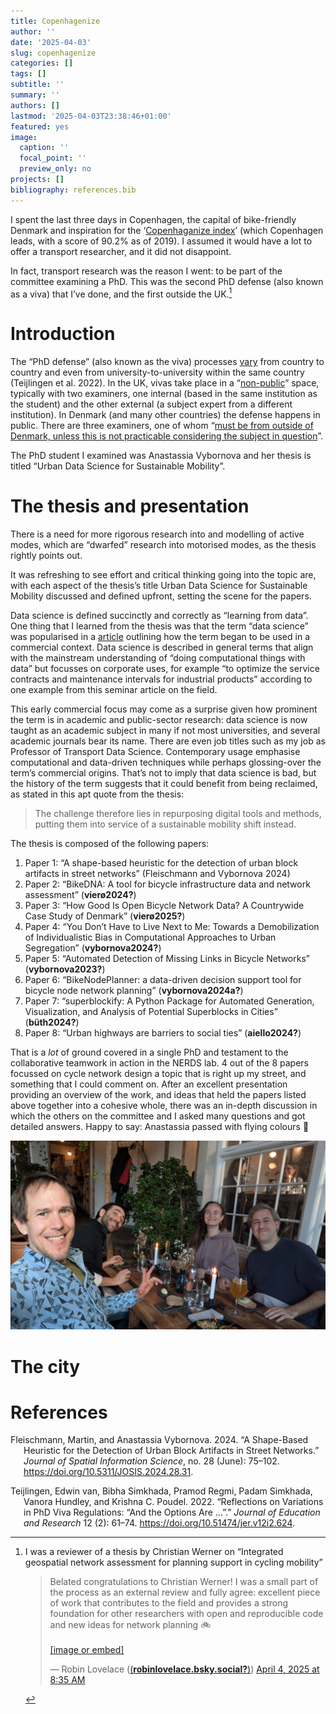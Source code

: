 ```yaml
---
title: Copenhagenize
author: ''
date: '2025-04-03'
slug: copenhagenize
categories: []
tags: []
subtitle: ''
summary: ''
authors: []
lastmod: '2025-04-03T23:38:46+01:00'
featured: yes
image:
  caption: ''
  focal_point: ''
  preview_only: no
projects: []
bibliography: references.bib
---
```


I spent the last three days in Copenhagen, the capital of bike-friendly Denmark and inspiration for the ‘[Copenhaganize index](https://copenhagenizeindex.eu/)’ (which Copenhagen leads, with a score of 90.2% as of 2019).
I assumed it would have a lot to offer a transport researcher, and it did not disappoint.

In fact, transport research was the reason I went: to be part of the committee examining a PhD.
This was the second PhD defense (also known as a viva) that I’ve done, and the first outside the UK.[^1]

# Introduction

The “PhD defense” (also known as the viva) processes [vary](https://eprints.bournemouth.ac.uk/37508/7/624-Article%20Text-966-1-10-20230112.pdf) from country to country and even from university-to-university within the same country (Teijlingen et al. 2022).
In the UK, vivas take place in a “[non-public](https://vitae.ac.uk/resource/working-in-research/doctoral-research/the-viva/)” space, typically with two examiners, one internal (based in the same institution as the student) and the other external (a subject expert from a different institution).
In Denmark (and many other countries) the defense happens in public.
There are three examiners, one of whom “[must be from outside of Denmark, unless this is not practicable considering the subject in question](https://www.dtu.dk/english/-/media/dtudk/uddannelse/phd-udannelse/dokumenter/dtus-rules-for-the-phd-programme-may-2023.pdf)”.

The PhD student I examined was Anastassia Vybornova and her thesis is titled “Urban Data Science for Sustainable Mobility”.

# The thesis and presentation

There is a need for more rigorous research into and modelling of active modes, which are “dwarfed” research into motorised modes, as the thesis rightly points out.

It was refreshing to see effort and critical thinking going into the topic are, with each aspect of the thesis’s title Urban Data Science for Sustainable Mobility discussed and defined upfront, setting the scene for the papers.

Data science is defined succinctly and correctly as “learning from data”.
One thing that I learned from the thesis was that the term “data science” was popularised in a [article](https://hbr.org/2012/10/data-scientist-the-sexiest-job-of-the-21st-century) outlining how the term began to be used in a commercial context.
Data science is described in general terms that align with the mainstream understanding of “doing computational things with data” but focusses on corporate uses, for example “to optimize the service contracts and maintenance intervals for industrial products” according to one example from this seminar article on the field.

This early commercial focus may come as a surprise given how prominent the term is in academic and public-sector research: data science is now taught as an academic subject in many if not most universities, and several academic journals bear its name.
There are even job titles such as my job as Professor of Transport Data Science.
Contemporary usage emphasise computational and data-driven techniques while perhaps glossing-over the term’s commercial origins.
That’s not to imply that data science is bad, but the history of the term suggests that it could benefit from being reclaimed, as stated in this apt quote from the thesis:

> The challenge therefore lies in repurposing digital tools and methods, putting them into service of a sustainable mobility shift instead.

The thesis is composed of the following papers:

1.  Paper 1: “A shape-based heuristic for the detection of urban block artifacts in street networks” (Fleischmann and Vybornova 2024)
2.  Paper 2: “BikeDNA: A tool for bicycle infrastructure data and network assessment” (**vierø2024?**)
3.  Paper 3: “How Good Is Open Bicycle Network Data? A Countrywide Case Study of Denmark” (**vierø2025?**)
4.  Paper 4: “You Don’t Have to Live Next to Me: Towards a Demobilization of Individualistic Bias in Computational Approaches to Urban Segregation” (**vybornova2024?**)
5.  Paper 5: “Automated Detection of Missing Links in Bicycle Networks” (**vybornova2023?**)
6.  Paper 6: “BikeNodePlanner: a data-driven decision support tool for bicycle node network planning” (**vybornova2024a?**)
7.  Paper 7: “superblockify: A Python Package for Automated Generation, Visualization, and Analysis of Potential Superblocks in Cities” (**büth2024?**)
8.  Paper 8: “Urban highways are barriers to social ties” (**aiello2024?**)

That is a *lot* of ground covered in a single PhD and testament to the collaborative teamwork in action in the NERDS lab.
4 out of the 8 papers focussed on cycle network design a topic that is right up my street, and something that I could comment on.
After an excellent presentation providing an overview of the work, and ideas that held the papers listed above together into a cohesive whole, there was an in-depth discussion in which the others on the committee and I asked many questions and got detailed answers.
Happy to say: Anastassia passed with flying colours 🎉

![](images/paste-2.png)

# The city

# References

<div id="refs" class="references csl-bib-body hanging-indent">

<div id="ref-fleischmann2024" class="csl-entry">

Fleischmann, Martin, and Anastassia Vybornova. 2024. “A Shape-Based Heuristic for the Detection of Urban Block Artifacts in Street Networks.” *Journal of Spatial Information Science*, no. 28 (June): 75–102. <https://doi.org/10.5311/JOSIS.2024.28.31>.

</div>

<div id="ref-vanteijlingen2022" class="csl-entry">

Teijlingen, Edwin van, Bibha Simkhada, Pramod Regmi, Padam Simkhada, Vanora Hundley, and Krishna C. Poudel. 2022. “Reflections on Variations in PhD Viva Regulations: “And the Options Are …”.” *Journal of Education and Research* 12 (2): 61–74. <https://doi.org/10.51474/jer.v12i2.624>.

</div>

</div>

[^1]: I was a reviewer of a thesis by Christian Werner on “Integrated geospatial network assessment for planning support in cycling mobility”

    <blockquote class="bluesky-embed" data-bluesky-uri="at://did:plc:scyxpltepxvut6akgwojidty/app.bsky.feed.post/3llxvrb652c2e" data-bluesky-cid="bafyreifaqjq5s2tcta26aaotobnhxbjyfgfq4yw3swwrtd5tlkh7wi2zjm" data-bluesky-embed-color-mode="system">
    <p lang="en">

    Belated congratulations to Christian Werner!
    I was a small part of the process as an external review and fully agree: excellent piece of work that contributes to the field and provides a strong foundation for other researchers with open and reproducible code and new ideas for network planning 🚲<br><br><a href="https://bsky.app/profile/did:plc:scyxpltepxvut6akgwojidty/post/3llxvrb652c2e?ref_src=embed">\[image or embed\]</a>

    </p>

    — Robin Lovelace (<a href="https://bsky.app/profile/did:plc:scyxpltepxvut6akgwojidty?ref_src=embed">(**robinlovelace.bsky.social?**)</a>) <a href="https://bsky.app/profile/did:plc:scyxpltepxvut6akgwojidty/post/3llxvrb652c2e?ref_src=embed">April 4, 2025 at 8:35 AM</a>

    </blockquote>
    <script async src="https://embed.bsky.app/static/embed.js" charset="utf-8"></script>
